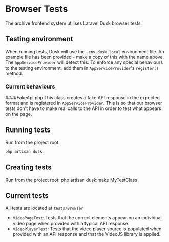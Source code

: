 # Browser Tests

The archive frontend system utilises Laravel Dusk browser tests.

## Testing environment
When running tests, Dusk will use the `.env.dusk.local` environment file. An example file has been provided - make a copy of this with the name above. The `AppServiceProvider` will detect this. To enforce any special behaviours to the testing environment, add them in `AppServiceProvider`'s `register()` method.

### Current behaviours
####FakeApi.php
This class creates a fake API response in the expected format and is registered in `AppServiceProvider`. This is so that our browser tests don't have to make real calls to the API in order to test what appears on the page.

## Running tests
Run from the project root:

    php artisan dusk


## Creating tests
Run from the project root:
    php artisan dusk:make MyTestClass
    

## Current tests
All tests are located at `tests/Browser`

* `VideoPageTest`: Tests that the correct elements appear on an individual video page when provided with a typical API response.
* `VideoPlayerTest`: Tests that the video player source is populated when provided with an API response and that the VideoJS library is applied.
